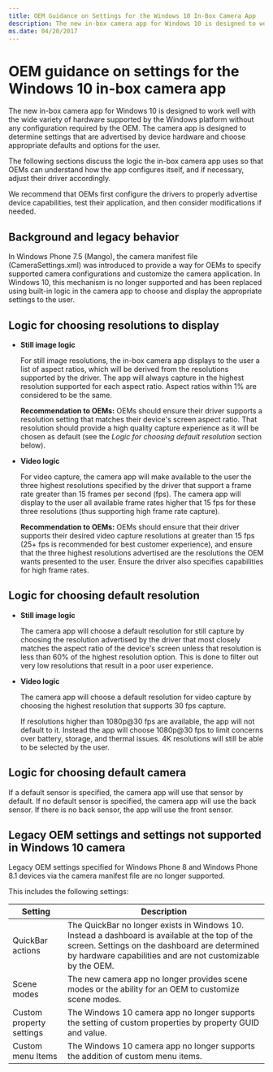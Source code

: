 ```yaml
---
title: OEM Guidance on Settings for the Windows 10 In-Box Camera App
description: The new in-box camera app for Windows 10 is designed to work well with the wide variety of hardware supported by the Windows platform without any configuration required by the OEM.
ms.date: 04/20/2017
---
```


# OEM guidance on settings for the Windows 10 in-box camera app


The new in-box camera app for Windows 10 is designed to work well with the wide variety of hardware supported by the Windows platform without any configuration required by the OEM. The camera app is designed to determine settings that are advertised by device hardware and choose appropriate defaults and options for the user.

The following sections discuss the logic the in-box camera app uses so that OEMs can understand how the app configures itself, and if necessary, adjust their driver accordingly.

We recommend that OEMs first configure the drivers to properly advertise device capabilities, test their application, and then consider modifications if needed.

## Background and legacy behavior


In Windows Phone 7.5 (Mango), the camera manifest file (CameraSettings.xml) was introduced to provide a way for OEMs to specify supported camera configurations and customize the camera application. In Windows 10, this mechanism is no longer supported and has been replaced using built-in logic in the camera app to choose and display the appropriate settings to the user.

## Logic for choosing resolutions to display


-   **Still image logic**

    For still image resolutions, the in-box camera app displays to the user a list of aspect ratios, which will be derived from the resolutions supported by the driver. The app will always capture in the highest resolution supported for each aspect ratio. Aspect ratios within 1% are considered to be the same.

    **Recommendation to OEMs:** OEMs should ensure their driver supports a resolution setting that matches their device's screen aspect ratio. That resolution should provide a high quality capture experience as it will be chosen as default (see the *Logic for choosing default resolution* section below).

-   **Video logic**

    For video capture, the camera app will make available to the user the three highest resolutions specified by the driver that support a frame rate greater than 15 frames per second (fps). The camera app will display to the user all available frame rates higher that 15 fps for these three resolutions (thus supporting high frame rate capture).

    **Recommendation to OEMs:** OEMs should ensure that their driver supports their desired video capture resolutions at greater than 15 fps (25+ fps is recommended for best customer experience), and ensure that the three highest resolutions advertised are the resolutions the OEM wants presented to the user. Ensure the driver also specifies capabilities for high frame rates.

## Logic for choosing default resolution


-   **Still image logic**

    The camera app will choose a default resolution for still capture by choosing the resolution advertised by the driver that most closely matches the aspect ratio of the device's screen unless that resolution is less than 60% of the highest resolution option. This is done to filter out very low resolutions that result in a poor user experience.

-   **Video logic**

    The camera app will choose a default resolution for video capture by choosing the highest resolution that supports 30 fps capture.

    If resolutions higher than 1080p@30 fps are available, the app will not default to it. Instead the app will choose 1080p@30 fps to limit concerns over battery, storage, and thermal issues. 4K resolutions will still be able to be selected by the user.

## Logic for choosing default camera


If a default sensor is specified, the camera app will use that sensor by default. If no default sensor is specified, the camera app will use the back sensor. If there is no back sensor, the app will use the front sensor.

## Legacy OEM settings and settings not supported in Windows 10 camera


Legacy OEM settings specified for Windows Phone 8 and Windows Phone 8.1 devices via the camera manifest file are no longer supported.

This includes the following settings:

| Setting                  | Description                                                                                                                                                                                                    |
|--------------------------|----------------------------------------------------------------------------------------------------------------------------------------------------------------------------------------------------------------|
| QuickBar actions         | The QuickBar no longer exists in Windows 10. Instead a dashboard is available at the top of the screen. Settings on the dashboard are determined by hardware capabilities and are not customizable by the OEM. |
| Scene modes              | The new camera app no longer provides scene modes or the ability for an OEM to customize scene modes.                                                                                                          |
| Custom property settings | The Windows 10 camera app no longer supports the setting of custom properties by property GUID and value.                                                                                                      |
| Custom menu Items        | The Windows 10 camera app no longer supports the addition of custom menu items.                                                                                                                                |

 

 

 




